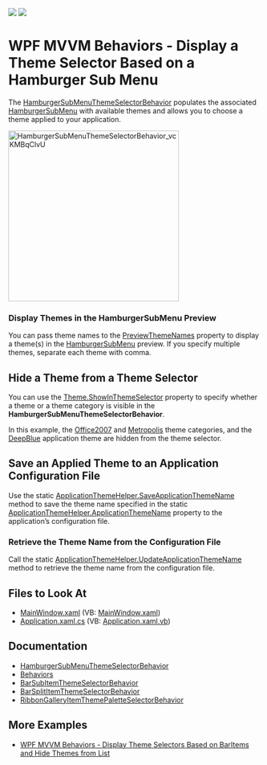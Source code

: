 <!-- default badges list -->
[![](https://img.shields.io/badge/Open_in_DevExpress_Support_Center-FF7200?style=flat-square&logo=DevExpress&logoColor=white)](https://supportcenter.devexpress.com/ticket/details/T1022677)
[![](https://img.shields.io/badge/📖_How_to_use_DevExpress_Examples-e9f6fc?style=flat-square)](https://docs.devexpress.com/GeneralInformation/403183)
<!-- default badges end -->
# WPF MVVM Behaviors - Display a Theme Selector Based on a Hamburger Sub Menu

The [HamburgerSubMenuThemeSelectorBehavior](https://docs.devexpress.com/WPF/DevExpress.Xpf.WindowsUI.HamburgerSubMenuThemeSelectorBehavior) populates the associated [HamburgerSubMenu](https://docs.devexpress.com/WPF/DevExpress.Xpf.WindowsUI.HamburgerSubMenu) with available themes and allows you to choose a theme applied to your application.

<img width="340" alt="HamburgerSubMenuThemeSelectorBehavior_vcKMBqClvU" src="https://user-images.githubusercontent.com/12169834/129886342-4fdc7873-323f-4f21-b260-fa98012c627a.png">

### Display Themes in the HamburgerSubMenu Preview

You can pass theme names to the [PreviewThemeNames](https://docs.devexpress.com/WPF/DevExpress.Xpf.WindowsUI.HamburgerSubMenuThemeSelectorBehavior.PreviewThemeNames) property to display a theme(s) in the [HamburgerSubMenu](https://docs.devexpress.com/WPF/DevExpress.Xpf.WindowsUI.HamburgerSubMenu) preview. If you specify multiple themes, separate each theme with comma.

## Hide a Theme from a Theme Selector

You can use the [Theme.ShowInThemeSelector](https://docs.devexpress.com/WPF/DevExpress.Xpf.Core.Theme.ShowInThemeSelector) property to specify whether a theme or a theme category is visible in the **HamburgerSubMenuThemeSelectorBehavior**. 

In this example, the [Office2007](https://docs.devexpress.com/WPF/7407#office-2007-themes) and [Metropolis](https://docs.devexpress.com/WPF/7407#metropolis-themes) theme categories, and the [DeepBlue](https://docs.devexpress.com/WPF/7407#other-themes) application theme are hidden from the theme selector.

## Save an Applied Theme to an Application Configuration File

Use the static [ApplicationThemeHelper.SaveApplicationThemeName](https://docs.devexpress.com/WPF/DevExpress.Xpf.Core.ApplicationThemeHelper.SaveApplicationThemeName) method to save the theme name specified in the static [ApplicationThemeHelper.ApplicationThemeName](https://docs.devexpress.com/WPF/DevExpress.Xpf.Core.ApplicationThemeHelper.ApplicationThemeName) property to the application’s configuration file.

### Retrieve the Theme Name from the Configuration File
Call the static [ApplicationThemeHelper.UpdateApplicationThemeName](https://docs.devexpress.com/WPF/DevExpress.Xpf.Core.ApplicationThemeHelper.UpdateApplicationThemeName) method to retrieve the theme name from the configuration file.

<!-- default file list -->
## Files to Look At

- [MainWindow.xaml](./CS/HamburgerSubMenuThemeSelectorBehavior/MainWindow.xaml) (VB: [MainWindow.xaml](./VB/HamburgerSubMenuThemeSelectorBehavior/MainWindow.xaml))
- [Application.xaml.cs](./CS/HamburgerSubMenuThemeSelectorBehavior/App.xaml.cs) (VB: [Application.xaml.vb](./VB/HamburgerSubMenuThemeSelectorBehavior/Application.xaml.vb))
<!-- default file list end -->

## Documentation

- [HamburgerSubMenuThemeSelectorBehavior](https://docs.devexpress.com/WPF/DevExpress.Xpf.WindowsUI.HamburgerSubMenuThemeSelectorBehavior)
- [Behaviors](https://docs.devexpress.com/WPF/17442/mvvm-framework/behaviors)
- [BarSubItemThemeSelectorBehavior](https://docs.devexpress.com/WPF/DevExpress.Xpf.Bars.BarSubItemThemeSelectorBehavior)
- [BarSplitItemThemeSelectorBehavior](https://docs.devexpress.com/WPF/DevExpress.Xpf.Bars.BarSplitItemThemeSelectorBehavior)
- [RibbonGalleryItemThemePaletteSelectorBehavior](https://docs.devexpress.com/WPF/DevExpress.Xpf.Ribbon.RibbonGalleryItemThemePaletteSelectorBehavior)

## More Examples
- [WPF MVVM Behaviors - Display Theme Selectors Based on BarItems and Hide Themes from List](https://github.com/DevExpress-Examples/wpf-mvvm-behaviors-barItems-based-theme-selectors)
